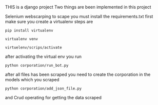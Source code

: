 THIS is a django project 
Two things are been implemented in this project 

Selenium webscarping 
to scape you must install the requirements.txt first
make sure you create a virtualenv 
steps are

`pip install virtualenv`

`virtualenv venv`

`virtuelenv/scrips/activate`

after activating the virtual env you run 

`python corporation/run_bot.py`

after all files has been scraped you need to create the 
corporation in the models which you scraped

`python corporation/add_json_file.py`

and Crud operating for getting the data scraped
